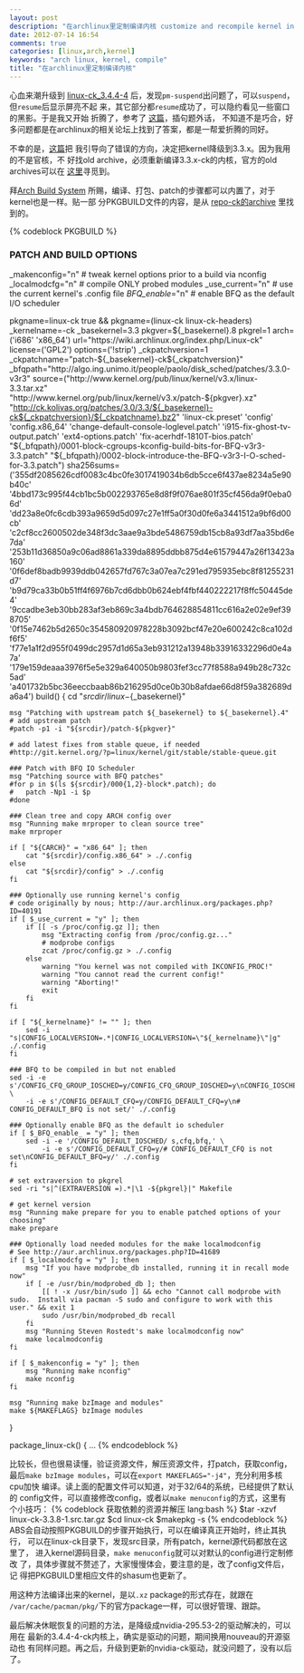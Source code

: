 ```yaml
---
layout: post
description: "在archlinux里定制编译内核 customize and recompile kernel in arch linux"
date: 2012-07-14 16:54
comments: true
categories: [linux,arch,kernel]
keywords: "arch linux, kernel, compile"
title: "在archlinux里定制编译内核"
---
```

心血来潮升级到
[linux-ck_3.4.4-4](http://repo-ck.com/x86_64/linux-ck-corex-3.4.4-4-x86_64.pkg.tar.xz)
后，发现`pm-suspend`出问题了，可以`suspend`，但`resume`后显示屏亮不起
来，其它部分都`resume`成功了，可以隐约看见一些窗口的黑影。于是我又开始
折腾了，参考了
[这篇](https://bbs.archlinux.org/viewtopic.php?id=143545)，插句题外话，
不知道不是巧合，好多问题都是在archlinux的相关论坛上找到了答案，都是一帮爱折腾的同好。

不幸的是，[这篇](https://bbs.archlinux.org/viewtopic.php?id=143545)把
我引导向了错误的方向，决定把kernel降级到3.3.x。因为我用的不是官核，不
好找old archive，必须重新编译3.3.x-ck的内核，官方的old archives可以在
[这里](http://arm.konnichi.com/search/)寻觅到。

拜[Arch Build System](https://wiki.archlinux.org/index.php/Arch_Build_System)
所赐，编译、打包、patch的步骤都可以内置了，对于kernel也是一样。贴一部
分PKGBUILD文件的内容，是从
[repo-ck的archive](http://repo-ck.com/PKG_source/linux-ck/linux-ck-3.3.8-1.src.tar.gz)
里找到的。
<!-- more -->
{% codeblock PKGBUILD %}
### PATCH AND BUILD OPTIONS
_makenconfig="n"	# tweak kernel options prior to a build via nconfig
_localmodcfg="n"	# compile ONLY probed modules
_use_current="n"	# use the current kernel's .config file
_BFQ_enable_="n"	# enable BFQ as the default I/O scheduler

pkgname=linux-ck
true && pkgname=(linux-ck linux-ck-headers)
_kernelname=-ck
_basekernel=3.3
pkgver=${_basekernel}.8
pkgrel=1
arch=('i686' 'x86_64')
url="https://wiki.archlinux.org/index.php/Linux-ck"
license=('GPL2')
options=('!strip')
_ckpatchversion=1
_ckpatchname="patch-${_basekernel}-ck${_ckpatchversion}"
_bfqpath="http://algo.ing.unimo.it/people/paolo/disk_sched/patches/3.3.0-v3r3"
source=("http://www.kernel.org/pub/linux/kernel/v3.x/linux-3.3.tar.xz"
"http://www.kernel.org/pub/linux/kernel/v3.x/patch-${pkgver}.xz"
"http://ck.kolivas.org/patches/3.0/3.3/${_basekernel}-ck${_ckpatchversion}/${_ckpatchname}.bz2"
'linux-ck.preset'
'config' 'config.x86_64'
'change-default-console-loglevel.patch'
'i915-fix-ghost-tv-output.patch'
'ext4-options.patch'
'fix-acerhdf-1810T-bios.patch'
"${_bfqpath}/0001-block-cgroups-kconfig-build-bits-for-BFQ-v3r3-3.3.patch"
"${_bfqpath}/0002-block-introduce-the-BFQ-v3r3-I-O-sched-for-3.3.patch")
sha256sums=('355df2085626cdf0083c4bc0fe3017419034b6db5cce6f437ae8234a5e90b40c'
            '4bbd173c995f44cb1bc5b002293765e8d8f9f076ae801f35cf456da9f0eba06d'
            'dd23a8e0fc6cdb393a9659d5d097c27e1ff5a0f30d0fe6a3441512a9bf6d00cb'
            'c2cf8cc2600502de348f3dc3aae9a3bde5486759db15cb8a93df7aa35bd6e7da'
            '253b11d36850a9c06ad8861a339da8895ddbb875d4e61579447a26f13423a160'
            '0f6def8badb9939ddb042657fd767c3a07ea7c291ed795935ebc8f81255231d7'
            'b9d79ca33b0b51ff4f6976b7cd6dbb0b624ebf4fbf440222217f8ffc50445de4'
            '9ccadbe3eb30bb283af3eb869c3a4bdb764628854811cc616a2e02e9ef398705'
            '0f15e7462b5d2650c354580920978228b3092bcf47e20e600242c8ca102df6f5'
            'f77e1a1f2d955f0499dc2957d1d65a3eb931212a13948b33916332296d0e4a7a'
            '179e159deaaa3976f5e5e329a640050b9803fef3cc77f8588a949b28c732c5ad'
            'a401732b5bc36eeccbaab86b216295d0ce0b30b8afdae66d8f59a382689da6a4')
build() {
	cd "${srcdir}/linux-${_basekernel}"

	msg "Patching with upstream patch ${_basekernel} to ${_basekernel}.4"
	# add upstream patch
	#patch -p1 -i "${srcdir}/patch-${pkgver}"

	# add latest fixes from stable queue, if needed
	#http://git.kernel.org/?p=linux/kernel/git/stable/stable-queue.git

	### Patch with BFQ IO Scheduler
	msg "Patching source with BFQ patches"
	#for p in $(ls ${srcdir}/000{1,2}-block*.patch); do
	#	patch -Np1 -i $p
	#done

	### Clean tree and copy ARCH config over
	msg "Running make mrproper to clean source tree"
	make mrproper

	if [ "${CARCH}" = "x86_64" ]; then
		cat "${srcdir}/config.x86_64" > ./.config
	else
		cat "${srcdir}/config" > ./.config
	fi

	### Optionally use running kernel's config
	# code originally by nous; http://aur.archlinux.org/packages.php?ID=40191
	if [ $_use_current = "y" ]; then
		if [[ -s /proc/config.gz ]]; then
			msg "Extracting config from /proc/config.gz..."
			# modprobe configs
			zcat /proc/config.gz > ./.config
		else
			warning "You kernel was not compiled with IKCONFIG_PROC!"
			warning "You cannot read the current config!"
			warning "Aborting!"
			exit
		fi
	fi

	if [ "${_kernelname}" != "" ]; then
		sed -i "s|CONFIG_LOCALVERSION=.*|CONFIG_LOCALVERSION=\"${_kernelname}\"|g" ./.config
	fi

	### BFQ to be compiled in but not enabled
	sed -i -e s'/CONFIG_CFQ_GROUP_IOSCHED=y/CONFIG_CFQ_GROUP_IOSCHED=y\nCONFIG_IOSCHED_BFQ=y\nCONFIG_CGROUP_BFQIO=y/' \
		-i -e s'/CONFIG_DEFAULT_CFQ=y/CONFIG_DEFAULT_CFQ=y\n# CONFIG_DEFAULT_BFQ is not set/' ./.config

	### Optionally enable BFQ as the default io scheduler
	if [ $_BFQ_enable_ = "y" ]; then
		sed -i -e '/CONFIG_DEFAULT_IOSCHED/ s,cfq,bfq,' \
			-i -e s'/CONFIG_DEFAULT_CFQ=y/# CONFIG_DEFAULT_CFQ is not set\nCONFIG_DEFAULT_BFQ=y/' ./.config
	fi

	# set extraversion to pkgrel
	sed -ri "s|^(EXTRAVERSION =).*|\1 -${pkgrel}|" Makefile

	# get kernel version
	msg "Running make prepare for you to enable patched options of your choosing"
	make prepare

	### Optionally load needed modules for the make localmodconfig
	# See http://aur.archlinux.org/packages.php?ID=41689
	if [ $_localmodcfg = "y" ]; then
		msg "If you have modprobe_db installed, running it in recall mode now"
		if [ -e /usr/bin/modprobed_db ]; then
			[[ ! -x /usr/bin/sudo ]] && echo "Cannot call modprobe with sudo.  Install via pacman -S sudo and configure to work with this user." && exit 1
			sudo /usr/bin/modprobed_db recall
		fi
		msg "Running Steven Rostedt's make localmodconfig now"
		make localmodconfig
	fi

	if [ $_makenconfig = "y" ]; then
		msg "Running make nconfig"
		make nconfig
	fi

	msg "Running make bzImage and modules"
	make ${MAKEFLAGS} bzImage modules
}

package_linux-ck() {
...
{% endcodeblock %}

比较长，但也很易读懂，验证资源文件，解压资源文件，打patch，获取config，最后`make
bzImage modules`，可以在`export MAKEFLAGS="-j4"`，充分利用多核cpu加快
编译。读上面的配置文件可以知道，对于32/64的系统，已经提供了默认的
config文件，可以直接修改config，或者以`make menuconfig`的方式，这里有
个小技巧：
{% codeblock 获取依赖的资源并解压 lang:bash %}
$tar -xzvf linux-ck-3.3.8-1.src.tar.gz
$cd linux-ck
$makepkg -s
{% endcodeblock %}
ABS会自动按照PKGBUILD的步骤开始执行，可以在编译真正开始时，终止其执行，
可以在linux-ck目录下，发现src目录，所有patch，kernel源代码都放在这里了，
进入kernel源码目录，`make menuconfig`就可以对默认的config进行定制修改
了，具体步骤就不赘述了，大家慢慢体会，要注意的是，改了config文件后，记
得把PKGBUILD里相应文件的shasum也更新了。

用这种方法编译出来的kernel，是以`.xz` package的形式存在，就跟在
`/var/cache/pacman/pkg/`下的官方package一样，可以很好管理、跟踪。

最后解决休眠恢复的问题的方法，是降级成nvidia-295.53-2的驱动解决的，可以用在
最新的3.4.4-4-ck内核上，确实是驱动的问题，期间换用nouveau的开源驱动也
有同样问题。再之后，升级到更新的nvidia-ck驱动，就没问题了，没有以后了。
